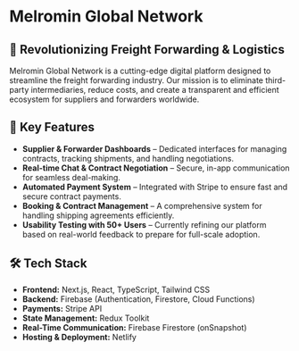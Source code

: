 # Melromin Global Network

## 🚀 Revolutionizing Freight Forwarding & Logistics
Melromin Global Network is a cutting-edge digital platform designed to streamline the freight forwarding industry. Our mission is to eliminate third-party intermediaries, reduce costs, and create a transparent and efficient ecosystem for suppliers and forwarders worldwide.

## 🌟 Key Features
- **Supplier & Forwarder Dashboards** – Dedicated interfaces for managing contracts, tracking shipments, and handling negotiations.
- **Real-time Chat & Contract Negotiation** – Secure, in-app communication for seamless deal-making.
- **Automated Payment System** – Integrated with Stripe to ensure fast and secure contract payments.
- **Booking & Contract Management** – A comprehensive system for handling shipping agreements efficiently.
- **Usability Testing with 50+ Users** – Currently refining our platform based on real-world feedback to prepare for full-scale adoption.

## 🛠 Tech Stack
- **Frontend:** Next.js, React, TypeScript, Tailwind CSS
- **Backend:** Firebase (Authentication, Firestore, Cloud Functions)
- **Payments:** Stripe API
- **State Management:** Redux Toolkit
- **Real-Time Communication:** Firebase Firestore (onSnapshot)
- **Hosting & Deployment:** Netlify
